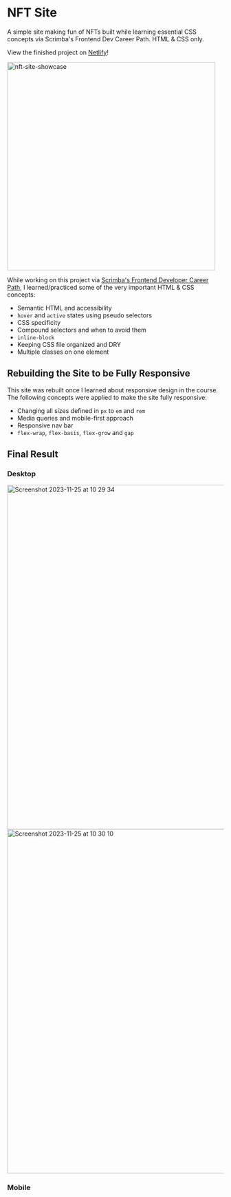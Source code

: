 # NFT Site

A simple site making fun of NFTs built while learning essential CSS concepts via Scrimba's Frontend Dev Career Path. HTML & CSS only.

View the finished project on [Netlify](https://nft-site-lucieyarish.netlify.app/)!

<img width="484" alt="nft-site-showcase" src="https://github.com/lucieyarish/nft-site/assets/79669599/012391c9-c4dc-40cf-8d2a-bad715d38020">

While working on this project via [Scrimba's Frontend Developer Career Path](https://scrimba.com/learn/frontend), I learned/practiced some of the very important HTML & CSS concepts:

- Semantic HTML and accessibility
- `hover` and `active` states using pseudo selectors
- CSS specificity
- Compound selectors and when to avoid them
- `inline-block`
- Keeping CSS file organized and DRY
- Multiple classes on one element

## Rebuilding the Site to be Fully Responsive
This site was rebuilt once I learned about responsive design in the course. The following concepts were applied to make the site fully responsive:
- Changing all sizes defined in `px` to `em` and `rem`
- Media queries and mobile-first approach
- Responsive nav bar
- `flex-wrap`, `flex-basis`, `flex-grow` and `gap`

## Final Result
### Desktop
<img width="800" alt="Screenshot 2023-11-25 at 10 29 34" src="https://github.com/lucieyarish/nft-site/assets/79669599/f2e456be-0a73-4ac8-8c93-8395c4975371">
<img width="800" alt="Screenshot 2023-11-25 at 10 30 10" src="https://github.com/lucieyarish/nft-site/assets/79669599/32879ca8-4416-4f37-97cc-d44455e3095f">

### Mobile

